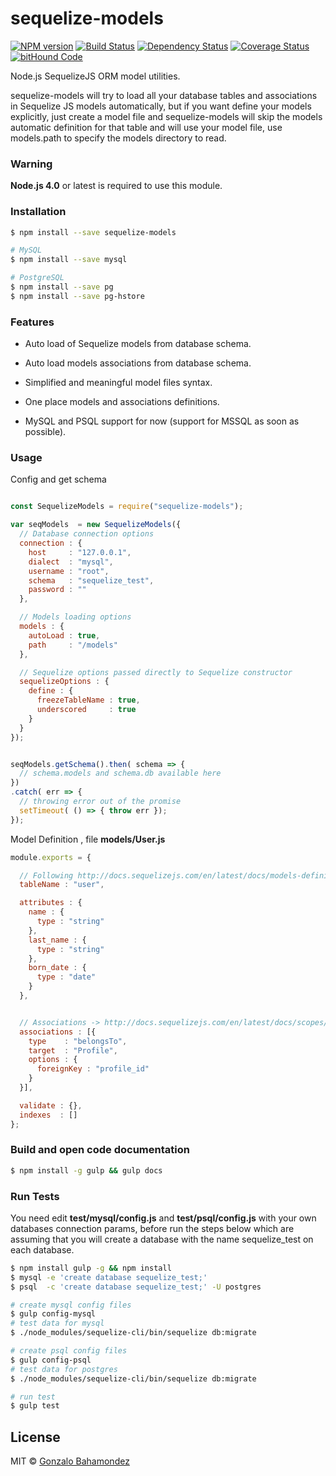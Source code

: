 # sequelize-models
[![NPM version][npm-image]][npm-url] [![Build Status][travis-image]][travis-url] [![Dependency Status][daviddm-image]][daviddm-url] [![Coverage Status](https://coveralls.io/repos/github/gbahamondez/sequelize-models/badge.svg?branch=master)](https://coveralls.io/github/gbahamondez/sequelize-models?branch=master) [![bitHound Code](https://www.bithound.io/github/gbahamondez/sequelize-models/badges/code.svg)](https://www.bithound.io/github/gbahamondez/sequelize-models)

Node.js SequelizeJS ORM model utilities.

sequelize-models will try to load all your database tables and associations in Sequelize JS models automatically, but if you want define your models explicitly,  just create a model file and sequelize-models will skip the models automatic definition for that table and will use your model file, use models.path to specify the models directory to read.


### Warning
**Node.js 4.0** or latest is required  to use this module.

### Installation

```sh
$ npm install --save sequelize-models

# MySQL
$ npm install --save mysql

# PostgreSQL
$ npm install --save pg
$ npm install --save pg-hstore
```

### Features

* Auto load of Sequelize models from database schema.

* Auto load models associations from database schema.

* Simplified and meaningful model files syntax.

* One place models and associations definitions.

* MySQL and PSQL support for now (support for MSSQL as soon as possible).


### Usage

Config and get schema

```js

const SequelizeModels = require("sequelize-models");

var seqModels  = new SequelizeModels({
  // Database connection options
  connection : {
    host     : "127.0.0.1",
    dialect  : "mysql",
    username : "root",
    schema   : "sequelize_test",
    password : ""
  },

  // Models loading options
  models : {
    autoLoad : true,
    path     : "/models"
  },

  // Sequelize options passed directly to Sequelize constructor
  sequelizeOptions : {
    define : {
      freezeTableName : true,
      underscored     : true
    }
  }
});


seqModels.getSchema().then( schema => {
  // schema.models and schema.db available here
})
.catch( err => {
  // throwing error out of the promise
  setTimeout( () => { throw err });
});
```

Model Definition , file **models/User.js**

```js
module.exports = {

  // Following http://docs.sequelizejs.com/en/latest/docs/models-definition/
  tableName : "user",

  attributes : {
    name : {
      type : "string"
    },
    last_name : {
      type : "string"
    },
    born_date : {
      type : "date"
    }
  },


  // Associations -> http://docs.sequelizejs.com/en/latest/docs/scopes/#associations
  associations : [{
    type    : "belongsTo",
    target  : "Profile",
    options : {
      foreignKey : "profile_id"
    }
  }],

  validate : {},
  indexes  : []
};


```

### Build and open code documentation
```bash
$ npm install -g gulp && gulp docs
```

### Run Tests
You need  edit **test/mysql/config.js** and **test/psql/config.js** with your own databases connection params, before run the steps below which are assuming that you will create a database with the name sequelize_test on each database.

```bash
$ npm install gulp -g && npm install
$ mysql -e 'create database sequelize_test;'
$ psql  -c 'create database sequelize_test;' -U postgres

# create mysql config files
$ gulp config-mysql
# test data for mysql
$ ./node_modules/sequelize-cli/bin/sequelize db:migrate

# create psql config files
$ gulp config-psql
# test data for postgres
$ ./node_modules/sequelize-cli/bin/sequelize db:migrate

# run test
$ gulp test
```


## License

MIT © [Gonzalo Bahamondez](https://github.com/gbahamondez)

[npm-image]: https://badge.fury.io/js/sequelize-models.svg
[npm-url]: https://npmjs.org/package/sequelize-models
[travis-image]: https://travis-ci.org/gbahamondez/sequelize-models.svg?branch=master
[travis-url]: https://travis-ci.org/gbahamondez/sequelize-models
[daviddm-image]: https://david-dm.org/gbahamondez/sequelize-models.svg?theme=shields.io
[daviddm-url]: https://david-dm.org/gbahamondez/sequelize-models
[coveralls-image]: https://coveralls.io/repos/gbahamondez/sequelize-models/badge.svg
[coveralls-url]: https://coveralls.io/r/gbahamondez/sequelize-models